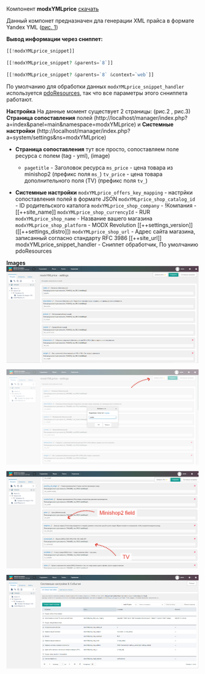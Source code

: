 Компонент **modxYMLprice** 
[скачать](https://github.com/vectorserver/modxYMLprice/raw/master/_build/dist/modxymlprice-2.2.128-pl.transport.zip "скачать modxymlprice-2.2.128-pl")

Данный компонет предназначен дла генерации XML прайса в формате Yandex YML ([рис. 1](https://raw.githubusercontent.com/vectorserver/modxYMLprice/master/_build/images/2022-07-13_14-50-57.png "рис. 1"))

**Вывод информации через сниппет:**
```php
[[!modxYMLprice_snippet]]
```
```php
[[!modxYMLprice_snippet? &parents=`8`]]
```
```php
[[!modxYMLprice_snippet? &parents=`8` &context=`web`]]
```
По умолчанию для обработки данных `modxYMLprice_snippet_handler` используется [pdoResources](https://docs.modx.pro/komponentyi/pdotools/snippetyi/pdoresources "pdoResources"), так что все параметры этого снниппета работают.

**Настройка**
На данные момент существует 2 страницы: (рис.2 , рис.3)
  **Страница сопоставления** полей (http://localhost/manager/index.php?a=index&panel=main&namespace=modxYMLprice) и **Системные настройки** (http://localhost/manager/index.php?a=system/settings&ns=modxYMLprice)

- **Страница сопоставления** тут все просто, сопоставляем поле ресурса с полем (tag - yml), (image)
	- `pagetitle` - Заголовок ресурса
	`ms_price` - цена товара из minishop2 (префикс поля `ms_`)
	`tv_price` - цена товара дополнительного поля (TV)  (префикс поля `tv_`)

- **Системные настройки**
	 `modxYMLprice_offers_key_mapping` - настрйки сопоставления полей в формате JSON
	 `modxYMLprice_shop_catalog_id` - ID родительского каталога
	 `modxYMLprice_shop_company` - !Компания - [[++site_name]]
	 `modxYMLprice_shop_currencyId` - RUR
	 `modxYMLprice_shop_name` - Название вашего магазина
	 `modxYMLprice_shop_platform` - MODX Revolution [[++settings_version]] ([[++settings_distro]])
	 `modxYMLprice_shop_url` - Адрес сайта магазина, записанный согласно стандарту RFC 3986 [[++site_url]]
	 modxYMLprice_snippet_handler - Сниппет обработчик, По умолчанию pdoResources

**Images**
[![1](https://raw.githubusercontent.com/vectorserver/modxYMLprice/master/_build/images/2022-07-13_14-47-41.png "1")](https://raw.githubusercontent.com/vectorserver/modxYMLprice/master/_build/images/2022-07-13_14-47-41.png "1")

[![](https://raw.githubusercontent.com/vectorserver/modxYMLprice/master/_build/images/2022-07-13_14-48-19.png)](https://raw.githubusercontent.com/vectorserver/modxYMLprice/master/_build/images/2022-07-13_14-48-19.png)

[![](https://raw.githubusercontent.com/vectorserver/modxYMLprice/master/_build/images/2022-07-13_14-49-16.png)](https://raw.githubusercontent.com/vectorserver/modxYMLprice/master/_build/images/2022-07-13_14-49-16.png)

[![](https://raw.githubusercontent.com/vectorserver/modxYMLprice/master/_build/images/2022-07-13_14-50-27.png)](https://raw.githubusercontent.com/vectorserver/modxYMLprice/master/_build/images/2022-07-13_14-50-27.png)
